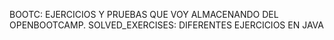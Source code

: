 
BOOTC:              EJERCICIOS Y PRUEBAS QUE VOY ALMACENANDO DEL OPENBOOTCAMP.
SOLVED_EXERCISES:   DIFERENTES EJERCICIOS EN JAVA

